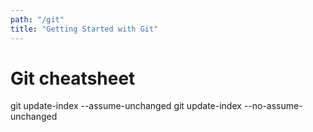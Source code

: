 ```yaml
---
path: "/git"
title: "Getting Started with Git"
---
```


# Git cheatsheet

git update-index --assume-unchanged <file>
git update-index --no-assume-unchanged <file>